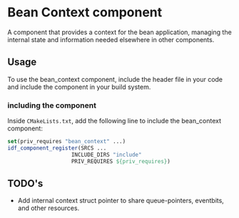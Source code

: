 # Bean Context component

A component that provides a context for the bean application, managing the internal state and information needed elsewhere in other components.

## Usage

To use the bean_context component, include the header file in your code and include the component in your build system.

### including the component
Inside `CMakeLists.txt`, add the following line to include the bean_context component:

```cmake
set(priv_requires "bean_context" ...)
idf_component_register(SRCS ...
                    INCLUDE_DIRS "include"
                    PRIV_REQUIRES ${priv_requires})
```

## TODO's
 - Add internal context struct pointer to share queue-pointers, eventbits, and other resources.
